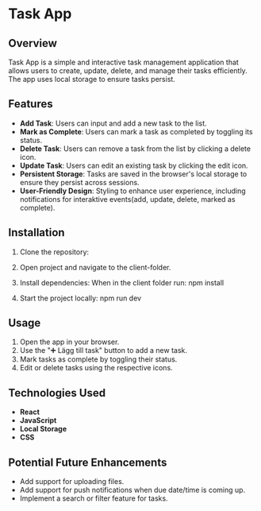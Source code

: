  # Task App

## Overview
Task App is a simple and interactive task management application that allows users to create, update, delete, and manage their tasks efficiently. The app uses local storage to ensure tasks persist.

## Features
- **Add Task**: Users can input and add a new task to the list.
- **Mark as Complete**: Users can mark a task as completed by toggling its status.
- **Delete Task**: Users can remove a task from the list by clicking a delete icon.
- **Update Task**: Users can edit an existing task by clicking the edit icon.
- **Persistent Storage**: Tasks are saved in the browser's local storage to ensure they persist across sessions.
- **User-Friendly Design**: Styling to enhance user experience, including notifications for interaktive events(add, update, delete, marked as complete).

## Installation
1. Clone the repository:
2. Open project and navigate to the client-folder.
3. Install dependencies:
  When in the client folder run:
   npm install
  
4. Start the project locally:
   npm run dev

## Usage
1. Open the app in your browser.
2. Use the "➕ Lägg till task" button to add a new task.
3. Mark tasks as complete by toggling their status.
4. Edit or delete tasks using the respective icons.

## Technologies Used
- **React**
- **JavaScript**
- **Local Storage**
- **CSS**

## Potential Future Enhancements
- Add support for uploading files.
- Add support for push notifications when due date/time is coming up.
- Implement a search or filter feature for tasks.
